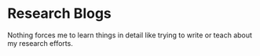 # Research Blogs

Nothing forces me to learn things in detail like trying to write or teach about 
my research efforts. 
